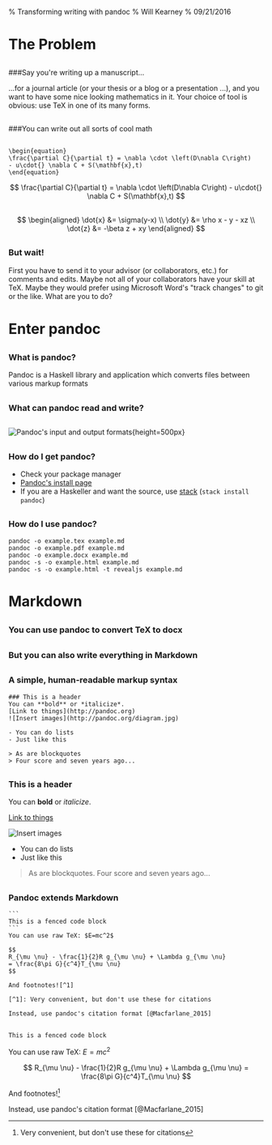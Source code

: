 % Transforming writing with pandoc
% Will Kearney
% 09/21/2016

# The Problem

##

###Say you're writing up a manuscript...

...for a journal article (or your thesis or a blog or a presentation ...), and you want to have some nice looking mathematics in it. Your choice of tool is obvious: use TeX in one of its many forms.

##

###You can write out all sorts of cool math

##

```
\begin{equation}
\frac{\partial C}{\partial t} = \nabla \cdot \left(D\nabla C\right)
- u\cdot{} \nabla C + S(\mathbf{x},t)
\end{equation}
```

$$
\frac{\partial C}{\partial t} = \nabla \cdot \left(D\nabla C\right) -
u\cdot{} \nabla C + S(\mathbf{x},t)
$$

##

$$
\begin{aligned}
\dot{x} &= \sigma(y-x) \\
\dot{y} &= \rho x - y - xz \\
\dot{z} &= -\beta z + xy
\end{aligned}
$$

##

### But wait!

First you have to send it to your advisor (or collaborators, etc.) for comments and edits. Maybe not all of your collaborators have your skill at TeX. Maybe they would prefer using Microsoft Word's "track changes" to git or the like. What are you to do?

# Enter pandoc

##

### What is pandoc?

Pandoc is a Haskell library and application which converts files between various markup formats

##

### What can pandoc read and write?

##

![Pandoc's input and output formats](http://pandoc.org/diagram.jpg){height=500px}

##

### How do I get pandoc?

- Check your package manager
- [Pandoc's install page](http://pandoc.org/installing.html)
- If you are a Haskeller and want the source, use [stack](http://haskellstack.org) (`stack install pandoc`)

##

### How do I use pandoc?

```
pandoc -o example.tex example.md
pandoc -o example.pdf example.md
pandoc -o example.docx example.md
pandoc -s -o example.html example.md
pandoc -s -o example.html -t revealjs example.md
```

# Markdown

##

### You can use pandoc to convert TeX to docx

##

### But you can also write everything in Markdown

##

### A simple, human-readable markup syntax


```
### This is a header
You can **bold** or *italicize*.
[Link to things](http://pandoc.org)
![Insert images](http://pandoc.org/diagram.jpg)

- You can do lists
- Just like this

> As are blockquotes
> Four score and seven years ago...
```

##

### This is a header
You can **bold** or *italicize*.

[Link to things](http://pandoc.org)

![Insert images](http://www.bu.edu/brand/files/2012/10/BU-Master-Logo.gif)

- You can do lists
- Just like this

> As are blockquotes.
> Four score and seven years ago...

##

### Pandoc extends Markdown

`````
```
This is a fenced code block
```
You can use raw TeX: $E=mc^2$

$$
R_{\mu \nu} - \frac{1}{2}R g_{\mu \nu} + \Lambda g_{\mu \nu}
= \frac{8\pi G}{c^4}T_{\mu \nu}
$$

And footnotes![^1]

[^1]: Very convenient, but don't use these for citations

Instead, use pandoc's citation format [@Macfarlane_2015]

`````

## 

```
This is a fenced code block
```
You can use raw TeX: $E=mc^2$

$$
R_{\mu \nu} - \frac{1}{2}R g_{\mu \nu} + \Lambda g_{\mu \nu}
= \frac{8\pi G}{c^4}T_{\mu \nu}
$$

And footnotes![^1]

[^1]: Very convenient, but don't use these for citations

Instead, use pandoc's citation format [@Macfarlane_2015]
